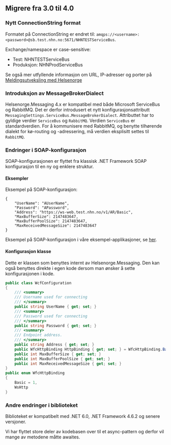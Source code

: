 ## Migrere fra 3.0 til 4.0

### Nytt ConnectionString format
Formatet på ConnectionString er endret til: `amqps://<username>:<password>@sb.test.nhn.no:5671/NHNTESTServiceBus`.

Exchange/namespace er case-sensitive:
- Test: NHNTESTServiceBus
- Produksjon: NHNProdServiceBus

Se også mer utfyllende informasjon om URL, IP-adresser og porter på [Meldingsutveksling med Helsenorge](https://helsenorge.atlassian.net/wiki/spaces/HELSENORGE/pages/690913297/Meldingsutveksling+med+Helsenorge)

### Introduksjon av MessageBrokerDialect
Helsenorge.Messaging 4.x er kompatibel med både Microsoft ServiceBus og RabbitMQ. Det er derfor introdusert et nytt konfigurasjonsattributt `MessagingSettings.ServiceBus.MessageBrokerDialect`. Attributtet har to gyldige verdier `ServiceBus` og `RabbitMQ`. Verdien `ServiceBus` er standardverdien. For å kommunisere med RabbitMQ, og benytte tilhørende dialekt for kø-routing og -adressering, må verdien eksplisitt settes til `RabbitMQ`.

### Endringer i SOAP-konfigurasjon
SOAP-konfigurasjonen er flyttet fra klassisk .NET Framework SOAP konfigurasjon til en ny og enklere struktur.

#### Eksempler

Eksempel på SOAP-konfigurasjon:
```
{
    "UserName": "AUserName",
    "Password": "APassword",
    "Address": "https://ws-web.test.nhn.no/v1/AR/Basic",
    "MaxBufferSize": 2147483647,
    "MaxBufferPoolSize": 2147483647,
    "MaxReceivedMessageSize": 2147483647
}
```

Eksempel på SOAP-konfigurasjon i våre eksempel-applikasjoner, se [her](https://github.com/helsenorge/Helsenorge.Messaging/blob/56870226c20d83467df8eb78e1ccd72e165f663a/Examples/Helsenorge.Messaging.Server/appsettings.json#L11).

#### Konfigurasjon klasse
Dette er klassen som benyttes internt av Helsenorge.Messaging. Den kan også benyttes direkte i egen kode dersom man ønsker å sette konfigurasjonen i kode.

```csharp
public class WcfConfiguration
{
	/// <summary>
	/// Username used for connecting
	/// </summary>
	public string UserName { get; set; }
	/// <summary>
	/// Password used for connecting
	/// </summary>
	public string Password { get; set; }
	/// <summary>
	/// Endpoint address.
	/// </summary>
	public string Address { get; set; }
	public WfcHttpBinding HttpBinding { get; set; } = WfcHttpBinding.Basic;
	public int MaxBufferSize { get; set; }
	public int MaxBufferPoolSize { get; set; }
	public int MaxReceivedMessageSize { get; set; }
}
public enum WfcHttpBinding
{
	Basic = 1,
	WsHttp
}
```

### Andre endringer i biblioteket
Biblioteket er kompatibelt med .NET 6.0, .NET Framework 4.6.2 og senere versjoner.

Vi har flyttet store deler av kodebasen over til et async-pattern og derfor vil mange av metodene måtte awaites.
